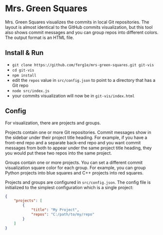 # Mrs. Green Squares

Mrs. Green Squares visualizes the commits in local Git repositories.
The layout is almost identical to the GitHub commits visualization, but this tool also shows commit messages and you can group repos into different colors.
The output format is an HTML file.

## Install & Run

- `git clone https://github.com/ferg1e/mrs-green-squares.git git-vis`
- `cd git-vis`
- `npm install`
- edit the `repos` value in `src/config.json` to point to a directory that has a Git repo
- `node src/index.js`
- your commits visualization will now be in `git-vis/index.html`

## Config

For visualization, there are projects and groups.

Projects contain one or more Git repositories. Commit messages show in the sidebar under their project title heading. For example, if you have a front-end repo and a separate back-end repo and you want commit messages from both to appear under the same project title heading, they you would put these two repos into the same project.

Groups contain one or more projects. You can set a different commit visualization square color for each group. For example, you can group Python projects into blue squares and C++ projects into red squares.

Projects and groups are configured in `src/config.json`. The config file is initialized to the simplest configuration which is a single project:

```json
{
    "projects": [
        {
            "title": "My Project",
            "repos": "C:/path/to/my/repo"
        }
    ]
}
```

